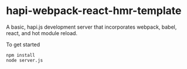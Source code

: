 # hapi-webpack-react-hmr-template
A basic, hapi.js development server that incorporates webpack, babel, react, and hot module reload.

To get started
```
npm install
node server.js
```
